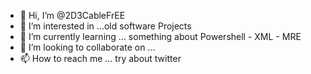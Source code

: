 - 👋 Hi, I’m @2D3CableFrEE
- 👀 I’m interested in ...old software Projects
- 🌱 I’m currently learning ... something about Powershell - XML - MRE
- 💞️ I’m looking to collaborate on ...
- 📫 How to reach me ... try about twitter

<!---
2D3CableFrEE/2D3CableFrEE is a ✨ special ✨ repository because its `README.md` (this file) appears on your GitHub profile.
You can click the Preview link to take a look at your changes.
--->
